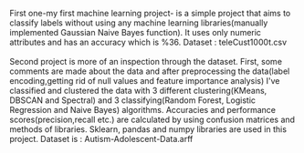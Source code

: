 First one-my first machine learning project- is a simple project that aims to classify labels without using any machine learning libraries(manually implemented Gaussian Naive Bayes function). It uses only numeric attributes and has an accuracy which is %36. Dataset : teleCust1000t.csv \
\
Second project is more of an inspection through the dataset. First, some comments are made about the data and after preprocessing the data(label encoding,getting rid of null values and feature importance analysis) I've classified and clustered the data with 3 different clustering(KMeans, DBSCAN and Spectral) and 3 classifying(Random Forest, Logistic Regression and Naive Bayes) algorithms. Accuracies and performance scores(precision,recall etc.) are calculated by using confusion matrices and methods of libraries. Sklearn, pandas and numpy libraries are used in this project. Dataset is : Autism-Adolescent-Data.arff
